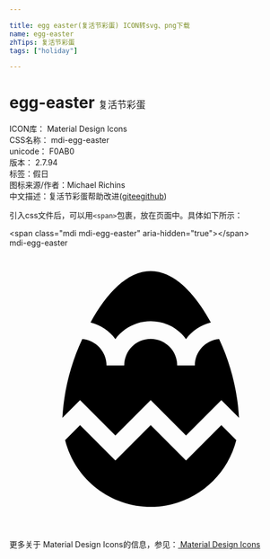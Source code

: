 ```yaml
---

title: egg easter(复活节彩蛋) ICON转svg、png下载
name: egg-easter
zhTips: 复活节彩蛋
tags: ["holiday"]

---
```


# egg-easter  <small style="font-size: 60%;font-weight: 100">复活节彩蛋</small>


<div class="detail-page">
<p>
<span>
ICON库：
<span class="badge-secondary badge">Material Design Icons</span> 
</span>
<br/>
<span>
CSS名称：
<span class="badge-secondary badge">mdi-egg-easter</span> 
</span>
<br/>
<span>
unicode：
<span class="badge-secondary badge">F0AB0</span> 
<copy-btn content='F0AB0' btn-title=""></copy-btn>
<copy-btn :content='String.fromCodePoint(parseInt("F0AB0", 16))' btn-title="复制U"></copy-btn>
</span>
<br/>
<span>
版本：
<span class="badge-secondary badge">2.7.94</span> 
</span><br/><span>标签：<span class="badge-light badge"><router-link to="/tags/holiday.html">假日</router-link></span></span>
<br/>
<span>图标来源/作者：<span class="badge-light badge">Michael Richins</span></span> 
<br/>
<span class="zh-detail">中文描述：<span class="badge-primary badge">复活节彩蛋</span><span class="help-link"><span>帮助改进</span>(<a href="https://gitee.com/liuwave/icon-helper/edit/master/json/material/egg-easter.json" target="_blank" rel="noopener noreferrer">gitee</a><a href="https://github.com/liuwave/icon-helper/edit/master/json/material/egg-easter.json" target="_blank" rel="noopener noreferrer">github</a></span>)</span><br/>
</p>
</div>
<div class="alert alert-dark">
  <i class="mdi mdi-egg-easter mdi-48px"></i>
  <i class="mdi mdi-egg-easter mdi-36px"></i>
  <i class="mdi mdi-egg-easter mdi-24px"></i>
  <i class="mdi mdi-egg-easter mdi-18px"></i>
</div>
<div>
  <p>引入css文件后，可以用<code>&lt;span&gt;</code>包裹，放在页面中。具体如下所示：    
  </p>
  <div class="alert alert-primary" style="font-size: 14px">
    &lt;span class="mdi mdi-egg-easter" aria-hidden="true"&gt;&lt;/span&gt;
    <copy-btn content='<span class="mdi mdi-egg-easter" aria-hidden="true"></span>'></copy-btn>
  </div>
  <div class="alert alert-secondary">
    <i class="mdi mdi-egg-easter"
    style="font-size: 24px"
    aria-hidden="true"></i> mdi-egg-easter
    <copy-btn content="mdi-egg-easter" btn-title="复制图标名称"></copy-btn>
  </div>
</div>
<div id="svg" class="svg-wrap">
<svg xmlns="http://www.w3.org/2000/svg" viewBox="0 0 24 24"><path d="M6.89,6.36C8.23,3.91 10,2 12,2C14,2 15.77,3.91 17.11,6.36C16.26,6.57 15.5,7.07 15,7.77C13.79,6.11 11.46,5.75 9.8,6.97C9.5,7.19 9.22,7.46 9,7.77C8.5,7.07 7.74,6.57 6.89,6.36M15,18.06L12,15.06L9,18.06L6,15.06L4.73,16.33C5.75,20.35 9.83,22.77 13.84,21.76C16.5,21.08 18.59,19 19.27,16.33L18,15.06L15,18.06M9,15.94L12,12.94L15,15.94L18,12.94L19.5,14.44C19.37,12.13 18.8,9.86 17.81,7.76C16.65,7.86 15.75,8.83 15.75,10H14.25A2.25,2.25 0 0,0 12,7.75A2.25,2.25 0 0,0 9.75,10H8.25C8.25,8.83 7.35,7.86 6.19,7.76C5.2,9.86 4.63,12.13 4.5,14.44L6,12.94L9,15.94Z" /></svg>
</div>
<detail full-name='mdi-egg-easter'></detail>
    
<div><p>更多关于 Material Design Icons的信息，参见：<a target="_blank" href="https://iconhelper.cn/material.html"> Material Design Icons</a>
</p></div>
